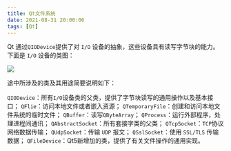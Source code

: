 ```yaml
---
title: Qt文件系统
date: 2021-08-31 20:00:06
tags: [Qt]
---
```


Qt 通过`QIODevice`提供了对 `I/O` 设备的抽象，这些设备具有读写字节块的能力。下面是 `I/O` 设备的类图：


![](https://gitee.com/dominic_z/markdown_picbed/raw/master/img/20210831200940.png)

途中所涉及的类及其用途简要说明如下：

`QIODevice`：所有` I/O `设备类的父类，提供了字节块读写的通用操作以及基本接口；
`QFlie`：访问本地文件或者嵌入资源；
`QTemporaryFile`：创建和访问本地文件系统的临时文件；
`QBuffer`：读写`QByteArray`；
`QProcess`：运行外部程序，处理进程间通讯；
`QAbstractSocket`：所有套接字类的父类；
`QTcpSocket`：`TCP`协议网络数据传输；
`QUdpSocket`：传输 `UDP` 报文；
`QSslSocket`：使用 `SSL/TLS` 传输数据；
`QFileDevice`：Qt5新增加的类，提供了有关文件操作的通用实现。